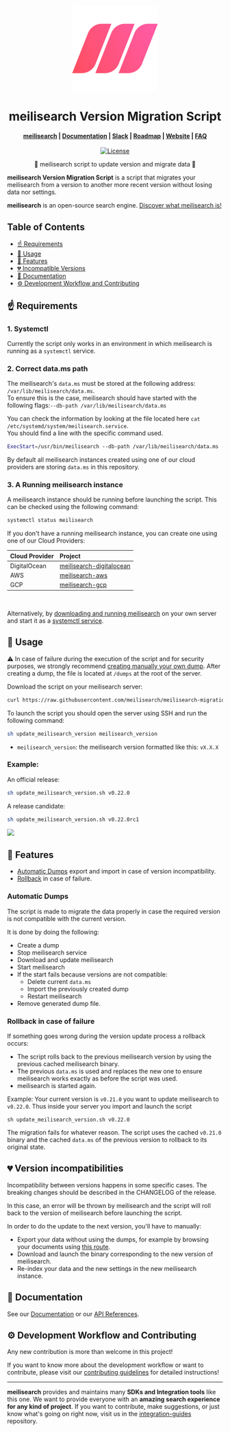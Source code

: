 <p align="center">
  <img src="https://github.com/meilisearch/integration-guides/blob/main/assets/logos/logo.svg" alt="meilisearch Version Update Script" width="200" height="200" />
</p>

<h1 align="center">meilisearch Version Migration Script</h1>

<h4 align="center">
  <a href="https://github.com/meilisearch/meilisearch">meilisearch</a> |
  <a href="https://docs.meilisearch.com">Documentation</a> |
  <a href="https://slack.meilisearch.com">Slack</a> |
  <a href="https://roadmap.meilisearch.com/tabs/1-under-consideration">Roadmap</a> |
  <a href="https://www.meilisearch.com">Website</a> |
  <a href="https://docs.meilisearch.com/faq">FAQ</a>
</h4>

<p align="center">
  <a href="https://github.com/meilisearch/meilisearch-migration/blob/main/LICENSE"><img src="https://img.shields.io/badge/license-MIT-informational" alt="License"></a>
</p>

<p align="center">🦜 meilisearch script to update version and migrate data 🦜</p>

**meilisearch Version Migration Script** is a script that migrates your meilisearch from a version to another more recent version without losing data nor settings.

**meilisearch** is an open-source search engine. [Discover what meilisearch is!](https://github.com/meilisearch/meilisearch)

## Table of Contents <!-- omit in toc -->

- [☝️ Requirements](#-requirements)
- [🚗 Usage](#-usage)
- [🎉 Features](#-features)
- [💔 Incompatible Versions](#-version-incompatibilities)
- [📖 Documentation](#-documentation)
- [⚙️ Development Workflow and Contributing](#️-development-workflow-and-contributing)

## ☝️ Requirements

### 1. Systemctl

Currently the script only works in an environment in which meilisearch is running as a `systemctl` service.

### 2. Correct data.ms path

The meilisearch's `data.ms` must be stored at the following address: `/var/lib/meilisearch/data.ms`.<br>
To ensure this is the case, meilisearch should have started with the following flags:`--db-path /var/lib/meilisearch/data.ms`

You can check the information by looking at the file located here `cat /etc/systemd/system/meilisearch.service`.<br>
You should find a line with the specific command used.

```bash
ExecStart=/usr/bin/meilisearch --db-path /var/lib/meilisearch/data.ms --env production
```

By default all meilisearch instances created using one of our cloud providers are storing `data.ms` in this repository.

### 3. A Running meilisearch instance

A meilisearch instance should be running before launching the script. This can be checked using the following command:

```bash
systemctl status meilisearch
```

If you don't have a running meilisearch instance, you can create one using one of our Cloud Providers:

| Cloud Provider | Project                                                                              |
| -------------- | :----------------------------------------------------------------------------------- |
| DigitalOcean   | [meilisearch-digitalocean](https://github.com/meilisearch/meilisearch-digitalocean/) |
| AWS            | [meilisearch-aws](https://github.com/meilisearch/meilisearch-aws/)                   |
| GCP            | [meilisearch-gcp](https://github.com/meilisearch/meilisearch-gcp/)                   |

<br>

Alternatively, by [downloading and running meilisearch](https://docs.meilisearch.com/learn/getting_started/installation.html#download-and-launch) on your own server and start it as a [systemctl service](https://www.freedesktop.org/software/systemd/man/systemctl.html).

## 🚗 Usage

⚠️ In case of failure during the execution of the script and for security purposes, we strongly recommend [creating manually your own dump](https://docs.meilisearch.com/reference/features/dumps.html#creating-a-dump). After creating a dump, the file is located at `/dumps` at the root of the server.

Download the script on your meilisearch server: 

```bash
curl https://raw.githubusercontent.com/meilisearch/meilisearch-migration/main/scripts/update_meilisearch_version.sh --output migration.sh --location
```

To launch the script you should open the server using SSH and run the following command:

```bash
sh update_meilisearch_version meilisearch_version
```

- `meilisearch_version`: the meilisearch version formatted like this: `vX.X.X`

### Example:

An official release:

```bash
sh update_meilisearch_version.sh v0.22.0
```

A release candidate:

```bash
sh update_meilisearch_version.sh v0.22.0rc1
```

![](../../assets/version_update.gif)

## 🎉 Features

- [Automatic Dumps](#automatic-dumps) export and import in case of version incompatibility.
- [Rollback](#rollback-in-case-of-failure) in case of failure.

### Automatic Dumps

The script is made to migrate the data properly in case the required version is not compatible with the current version.

It is done by doing the following:

- Create a dump
- Stop meilisearch service
- Download and update meilisearch
- Start meilisearch
- If the start fails because versions are not compatible:
  - Delete current `data.ms`
  - Import the previously created dump
  - Restart meilisearch
- Remove generated dump file.

### Rollback in case of failure

If something goes wrong during the version update process a rollback occurs:

- The script rolls back to the previous meilisearch version by using the previous cached meilisearch binary.
- The previous `data.ms` is used and replaces the new one to ensure meilisearch works exactly as before the script was used.
- meilisearch is started again.

Example:
Your current version is `v0.21.0` you want to update meilisearch to `v0.22.0`. Thus inside your server you import and launch the script

```
sh update_meilisearch_version.sh v0.22.0
```

The migration fails for whatever reason. The script uses the cached `v0.21.0` binary and the cached `data.ms` of the previous version to rollback to its original state.

## 💔 Version incompatibilities

Incompatibility between versions happens in some specific cases. The breaking changes should be described in the CHANGELOG of the release.

In this case, an error will be thrown by meilisearch and the script will roll back to the version of meilisearch before launching the script.

In order to do the update to the next version, you'll have to manually:

- Export your data without using the dumps, for example by browsing your documents using [this route](https://docs.meilisearch.com/reference/api/documents.html#get-documents).
- Download and launch the binary corresponding to the new version of meilisearch.
- Re-index your data and the new settings in the new meilisearch instance.

## 📖 Documentation

See our [Documentation](https://docs.meilisearch.com/learn/tutorials/getting_started.html) or our [API References](https://docs.meilisearch.com/reference/api/).

## ⚙️ Development Workflow and Contributing

Any new contribution is more than welcome in this project!

If you want to know more about the development workflow or want to contribute, please visit our [contributing guidelines](/CONTRIBUTING.md) for detailed instructions!

<hr>

**meilisearch** provides and maintains many **SDKs and Integration tools** like this one. We want to provide everyone with an **amazing search experience for any kind of project**. If you want to contribute, make suggestions, or just know what's going on right now, visit us in the [integration-guides](https://github.com/meilisearch/integration-guides) repository.
